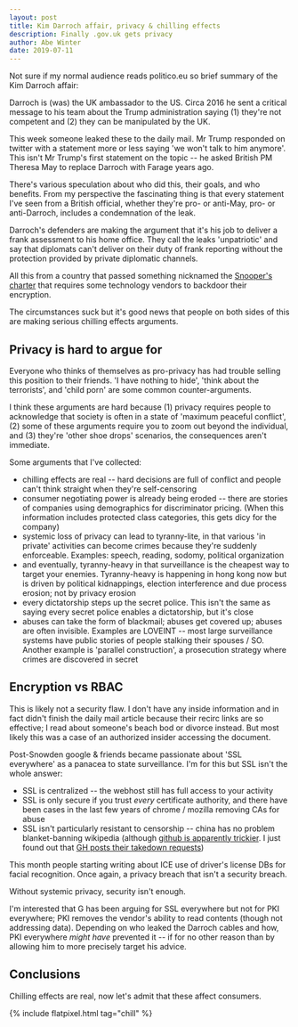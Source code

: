 ```yaml
---
layout: post
title: Kim Darroch affair, privacy & chilling effects
description: Finally .gov.uk gets privacy
author: Abe Winter
date: 2019-07-11
---
```


Not sure if my normal audience reads politico.eu so brief summary of the Kim Darroch affair:

Darroch is (was) the UK ambassador to the US. Circa 2016 he sent a critical message to his team about the Trump administration saying (1) they're not competent and (2) they can be manipulated by the UK.

This week someone leaked these to the daily mail. Mr Trump responded on twitter with a statement more or less saying 'we won't talk to him anymore'. This isn't Mr Trump's first statement on the topic -- he asked British PM Theresa May to replace Darroch with Farage years ago.

There's various speculation about who did this, their goals, and who benefits. From my perspective the fascinating thing is that every statement I've seen from a British official, whether they're pro- or anti-May, pro- or anti-Darroch, includes a condemnation of the leak.

Darroch's defenders are making the argument that it's his job to deliver a frank assessment to his home office. They call the leaks 'unpatriotic' and say that diplomats can't deliver on their duty of frank reporting without the protection provided by private diplomatic channels.

All this from a country that passed something nicknamed the [Snooper's charter](https://en.wikipedia.org/wiki/Investigatory_Powers_Act_2016) that requires some technology vendors to backdoor their encryption.

The circumstances suck but it's good news that people on both sides of this are making serious chilling effects arguments.

## Privacy is hard to argue for

Everyone who thinks of themselves as pro-privacy has had trouble selling this position to their friends. 'I have nothing to hide', 'think about the terrorists', and 'child porn' are some common counter-arguments.

I think these arguments are hard because (1) privacy requires people to acknowledge that society is often in a state of 'maximum peaceful conflict', (2) some of these arguments require you to zoom out beyond the individual, and (3) they're 'other shoe drops' scenarios, the consequences aren't immediate.

Some arguments that I've collected:

* chilling effects are real -- hard decisions are full of conflict and people can't think straight when they're self-censoring
* consumer negotiating power is already being eroded -- there are stories of companies using demographics for discriminator pricing. (When this information includes protected class categories, this gets dicy for the company)
* systemic loss of privacy can lead to tyranny-lite, in that various 'in private' activities can become crimes because they're suddenly enforceable. Examples: speech, reading, sodomy, political organization
* and eventually, tyranny-heavy in that surveillance is the cheapest way to target your enemies. Tyranny-heavy is happening in hong kong now but is driven by political kidnappings, election interference and due process erosion; not by privacy erosion
* every dictatorship steps up the secret police. This isn't the same as saying every secret police enables a dictatorship, but it's close
* abuses can take the form of blackmail; abuses get covered up; abuses are often invisible. Examples are LOVEINT -- most large surveillance systems have public stories of people stalking their spouses / SO. Another example is 'parallel construction', a prosecution strategy where crimes are discovered in secret 

## Encryption vs RBAC

This is likely not a security flaw. I don't have any inside information and in fact didn't finish the daily mail article because their recirc links are so effective; I read about someone's beach bod or divorce instead. But most likely this was a case of an authorized insider accessing the document.

Post-Snowden google & friends became passionate about 'SSL everywhere' as a panacea to state surveillance. I'm for this but SSL isn't the whole answer:

* SSL is centralized -- the webhost still has full access to your activity
* SSL is only secure if you trust *every* certificate authority, and there have been cases in the last few years of chrome / mozilla removing CAs for abuse
* SSL isn't particularly resistant to censorship -- china has no problem blanket-banning wikipedia (although [github is apparently trickier](https://qz.com/718465/chinas-fierce-censors-try-a-new-tactic-with-github-asking-nicely/). I just found out that [GH posts their takedown requests](https://github.com/github/gov-takedowns))

This month people starting writing about ICE use of driver's license DBs for facial recognition. Once again, a privacy breach that isn't a security breach.

Without systemic privacy, security isn't enough.

I'm interested that G has been arguing for SSL everywhere but not for PKI everywhere; PKI removes the vendor's ability to read contents (though not addressing data). Depending on who leaked the Darroch cables and how, PKI everywhere *might have* prevented it -- if for no other reason than by allowing him to more precisely target his advice.

## Conclusions

Chilling effects are real, now let's admit that these affect consumers.

{% include flatpixel.html tag="chill" %}
